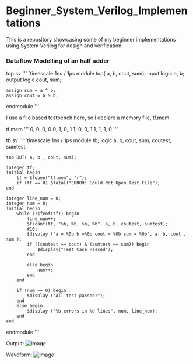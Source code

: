 # Beginner_System_Verilog_Implementations

This is a repository showcasing some of my beginner implementations using System Verilog for design and verification.

### Dataflow Modelling of an half adder

top.sv
'''
`timescale 1ns / 1ps
module top( a, b, cout, sum);
    input logic a, b;
    output logic cout, sum;
    
    assign sum = a ^ b;
    assign cout = a & b;
    
endmodule
'''

I use a file based testbench here, so I declare a memory file, tf.mem

tf.mem
'''
0, 0, 0, 0
0, 1, 0, 1
1, 0, 0, 1
1, 1, 1, 0
'''

tb.sv
'''
`timescale 1ns / 1ps
module tb;
    logic a, b, cout, sum, coutest, sumtest;
    
    top DUT( a, b , cout, sum);
    
    integer tf;
    initial begin
        tf = $fopen("tf.mem", "r");
        if (tf == 0) $fatal("ERROR: Could Not Open Test File");
    end
    
    integer line_num = 0;
    integer num = 0;
    initial begin 
        while (!$feof(tf)) begin 
            line_num++;
            $fscanf(tf, "%b, %b, %b, %b", a, b, coutest, sumtest);
            #10;
            $display ("a = %0b b =%0b cout = %0b sum = %0b", a, b, cout , sum );
            if ((coutest == cout) & (sumtest == sum)) begin
                $display("Test Case Passed");
            end
            
            else begin
                num++;
            end
        end 
        
        if (num == 0) begin
            $display ("All test passed!");
        end
        else begin
            $display ("%b errors in %d lines", num, line_num);
        end       
    end
endmodule
'''

Output:
![image](https://github.com/user-attachments/assets/0b6e2e12-9612-4036-89e6-a44999fbd831)


Waveform:
![image](https://github.com/user-attachments/assets/bc611695-f3ba-45a9-9f4a-546c1b0aebe9)



